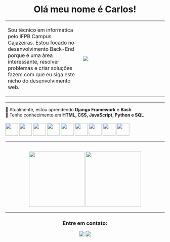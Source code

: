 <h1 align="center">Olá meu nome é Carlos!</h1>

<!-- Criando uma table para criar uma borda em volta da descrição -->
<table>
  <tbody>
    <tr>
      <td width='max' height='200px'>
        <p>Sou técnico em informática pelo IFPB Campus Cajazeiras. Estou focado no desenvolvimento Back-End porque é uma área interessante, resolver problemas e criar soluções fazem com que eu siga este nicho do desenvolvimento web.</p>
      </td>
      <td width='250px'>
        <!-- Imagem em svg do cara no computador -->
        <img align="left" src="https://github.com/SmokeDevL/SmokeDevL/blob/main/developer-activity-animate.svg">
      </td>
    </tr>
  </tbody>
</table>

---

<div align="left">
  🌱 Atualmente, estou aprendendo <strong>Django Framework</strong> e <strong>Bash</strong><br> 
  💬 Tenho conhecimento em  <strong>HTML, CSS, JavaScript, Python e SQL</strong><br>
  <br>
  <img loading='lazy' width='40px' height='40px' src="https://cdn.jsdelivr.net/gh/devicons/devicon/icons/html5/html5-original.svg" /> 
  <img loading='lazy' width='40px' height='40px' src="https://cdn.jsdelivr.net/gh/devicons/devicon/icons/css3/css3-original.svg" />
  <img loading='lazy' width='40px' height='40px' src="https://cdn.jsdelivr.net/gh/devicons/devicon/icons/python/python-original.svg" />
  <img loading='lazy' width='40px' height='40px' src="https://cdn.jsdelivr.net/gh/devicons/devicon/icons/bash/bash-original.svg" />
  <img loading='lazy' width='40px' height='40px' src="https://cdn.jsdelivr.net/gh/devicons/devicon/icons/django/django-plain.svg" />
  <img loading='lazy' width='40px' height='40px' src="https://cdn.jsdelivr.net/gh/devicons/devicon/icons/javascript/javascript-original.svg" />
  <img loading='lazy' width='40px' height='40px' src="https://cdn.jsdelivr.net/gh/devicons/devicon/icons/postgresql/postgresql-original.svg" />
  <img loading='lazy' width='40px' height='40px' src="https://cdn.jsdelivr.net/gh/devicons/devicon/icons/mysql/mysql-original-wordmark.svg" />
  <img loadinz='lazy' width='40px' height='40px' src="https://cdn.jsdelivr.net/gh/devicons/devicon/icons/docker/docker-original.svg" />    
</div>

---

<br>

<!-- Exibindo a tabela de commits -->
<div align="center">
  <img loading='lazy' height="175rem" src="https://github-readme-stats.vercel.app/api?username=LopesLs&show_icons=true&theme=github_dark&count_private=true&locale=pt-br&custom_title=Detalhes sobre mim&gradient=true&border_radius=20px&hide=stars,issues,contribs&layout=compact"/>
  <img loading="lazy" height="175rem" src="https://github-readme-stats.vercel.app/api/top-langs/?username=LopesLs&layout=compact&langs_count=7&theme=github_dark&border_radius=20px&locale=pt-br"/>
</div>	

---

<div align="center">
  <h3>Entre em contato:</h3>
  <p>
    <a href="maito:lopes.carlos.host@gmail.com" target="_blank"><img src="https://custom-icon-badges.demolab.com/badge/-lopes.carlos.host@gmail.com-4c8eda?style=for-the-badge&logo=mention&logoColor=white"></a>
    <a href="https://www.linkedin.com/in/lopeslsdev/" target="_blank"><img src="https://custom-icon-badges.demolab.com/badge/-LinkedIn-4c8eda?style=for-the-badge&logo=linkedin&logoColor=white"></a>
  </p>
</div>
